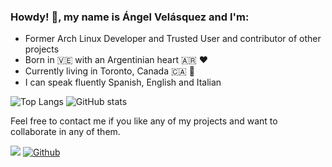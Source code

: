 ### Howdy! 👋, my name is Ángel Velásquez and I'm:

  * Former Arch Linux Developer and Trusted User and contributor of other projects
  * Born in 🇻🇪 with an Argentinian heart 🇦🇷 ❤️
  * Currently living in Toronto, Canada 🇨🇦 🍁
  * I can speak fluently Spanish, English and Italian

![Top Langs](https://github-readme-stats.vercel.app/api/top-langs/?username=angvp&layout=compact&hide=Java,PowerShell&show_icons=true&theme=radical)
![GitHub stats](https://github-readme-stats.vercel.app/api?username=angvp&show_icons=true&theme=radical)

Feel free to contact me if you like any of my projects and want to collaborate in any of them.

![](https://visitor-badge.laobi.icu/badge?page_id=angvp) [![Github](https://img.shields.io/github/followers/angvp?label=Follow&style=social)](https://github.com/angvp)

